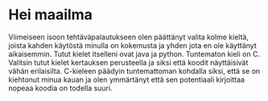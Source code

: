 # Hei maailma #
Viimeiseen isoon tehtäväpalautukseen olen päättänyt valita kolme kieltä, joista kahden käytöstä minulla on kokemusta ja yhden jota en ole käyttänyt aikaisemmin. Tutut kielet itselleni ovat java ja python. Tuntematon kieli on C. Valitsin tutut kielet kertauksen perusteella ja siksi että koodit näyttäisivät vähän erilaisilta. C-kieleen päädyin tuntemattoman kohdalla siksi, että se on kiehtonut minua kauan ja olen ymmärtänyt että sen potentiaali kirjoittaa nopeaa koodia on todella suuri.


